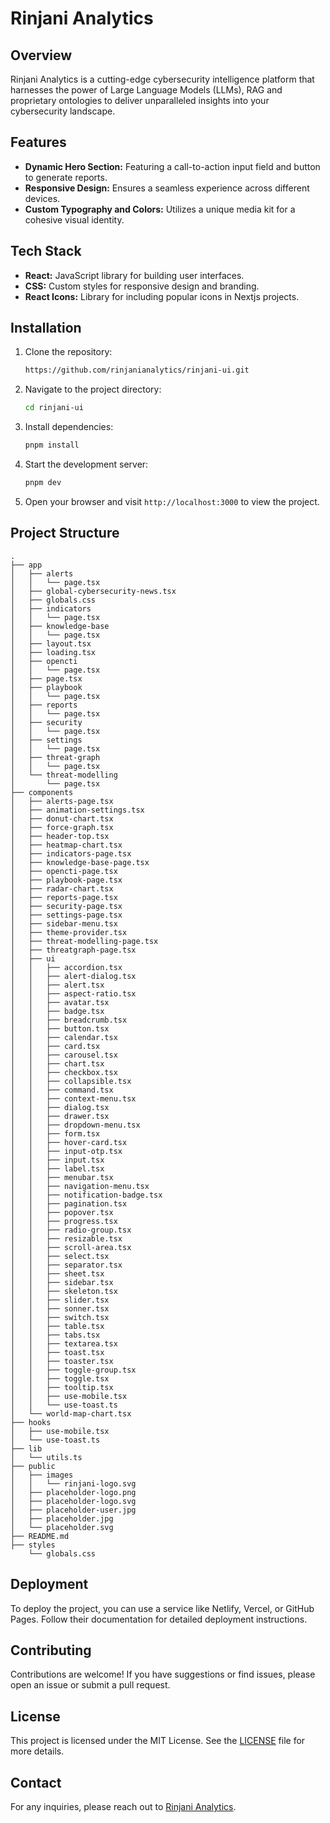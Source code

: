 # Rinjani Analytics

## Overview
Rinjani Analytics is a cutting-edge cybersecurity intelligence platform that harnesses the power of Large Language Models (LLMs), RAG and proprietary ontologies to deliver unparalleled insights into your cybersecurity landscape. 

## Features
- **Dynamic Hero Section:** Featuring a call-to-action input field and button to generate reports.
- **Responsive Design:** Ensures a seamless experience across different devices.
- **Custom Typography and Colors:** Utilizes a unique media kit for a cohesive visual identity.

## Tech Stack
- **React:** JavaScript library for building user interfaces.
- **CSS:** Custom styles for responsive design and branding.
- **React Icons:** Library for including popular icons in Nextjs projects.

## Installation

1. Clone the repository:
    ```bash
    https://github.com/rinjanianalytics/rinjani-ui.git
    ```

2. Navigate to the project directory:
    ```bash
    cd rinjani-ui
    ```

3. Install dependencies:
    ```bash
    pnpm install
    ```

4. Start the development server:
    ```bash
    pnpm dev
    ```

5. Open your browser and visit `http://localhost:3000` to view the project.

## Project Structure

```
.
├── app
│   ├── alerts
│   │   └── page.tsx
│   ├── global-cybersecurity-news.tsx
│   ├── globals.css
│   ├── indicators
│   │   └── page.tsx
│   ├── knowledge-base
│   │   └── page.tsx
│   ├── layout.tsx
│   ├── loading.tsx
│   ├── opencti
│   │   └── page.tsx
│   ├── page.tsx
│   ├── playbook
│   │   └── page.tsx
│   ├── reports
│   │   └── page.tsx
│   ├── security
│   │   └── page.tsx
│   ├── settings
│   │   └── page.tsx
│   ├── threat-graph
│   │   └── page.tsx
│   └── threat-modelling
│       └── page.tsx
├── components
│   ├── alerts-page.tsx
│   ├── animation-settings.tsx
│   ├── donut-chart.tsx
│   ├── force-graph.tsx
│   ├── header-top.tsx
│   ├── heatmap-chart.tsx
│   ├── indicators-page.tsx
│   ├── knowledge-base-page.tsx
│   ├── opencti-page.tsx
│   ├── playbook-page.tsx
│   ├── radar-chart.tsx
│   ├── reports-page.tsx
│   ├── security-page.tsx
│   ├── settings-page.tsx
│   ├── sidebar-menu.tsx
│   ├── theme-provider.tsx
│   ├── threat-modelling-page.tsx
│   ├── threatgraph-page.tsx
│   ├── ui
│   │   ├── accordion.tsx
│   │   ├── alert-dialog.tsx
│   │   ├── alert.tsx
│   │   ├── aspect-ratio.tsx
│   │   ├── avatar.tsx
│   │   ├── badge.tsx
│   │   ├── breadcrumb.tsx
│   │   ├── button.tsx
│   │   ├── calendar.tsx
│   │   ├── card.tsx
│   │   ├── carousel.tsx
│   │   ├── chart.tsx
│   │   ├── checkbox.tsx
│   │   ├── collapsible.tsx
│   │   ├── command.tsx
│   │   ├── context-menu.tsx
│   │   ├── dialog.tsx
│   │   ├── drawer.tsx
│   │   ├── dropdown-menu.tsx
│   │   ├── form.tsx
│   │   ├── hover-card.tsx
│   │   ├── input-otp.tsx
│   │   ├── input.tsx
│   │   ├── label.tsx
│   │   ├── menubar.tsx
│   │   ├── navigation-menu.tsx
│   │   ├── notification-badge.tsx
│   │   ├── pagination.tsx
│   │   ├── popover.tsx
│   │   ├── progress.tsx
│   │   ├── radio-group.tsx
│   │   ├── resizable.tsx
│   │   ├── scroll-area.tsx
│   │   ├── select.tsx
│   │   ├── separator.tsx
│   │   ├── sheet.tsx
│   │   ├── sidebar.tsx
│   │   ├── skeleton.tsx
│   │   ├── slider.tsx
│   │   ├── sonner.tsx
│   │   ├── switch.tsx
│   │   ├── table.tsx
│   │   ├── tabs.tsx
│   │   ├── textarea.tsx
│   │   ├── toast.tsx
│   │   ├── toaster.tsx
│   │   ├── toggle-group.tsx
│   │   ├── toggle.tsx
│   │   ├── tooltip.tsx
│   │   ├── use-mobile.tsx
│   │   └── use-toast.ts
│   └── world-map-chart.tsx
├── hooks
│   ├── use-mobile.tsx
│   └── use-toast.ts
├── lib
│   └── utils.ts
├── public
│   ├── images
│   │   └── rinjani-logo.svg
│   ├── placeholder-logo.png
│   ├── placeholder-logo.svg
│   ├── placeholder-user.jpg
│   ├── placeholder.jpg
│   └── placeholder.svg
├── README.md
├── styles
    └── globals.css

```

## Deployment
To deploy the project, you can use a service like Netlify, Vercel, or GitHub Pages. Follow their documentation for detailed deployment instructions.

## Contributing
Contributions are welcome! If you have suggestions or find issues, please open an issue or submit a pull request.

## License
This project is licensed under the MIT License. See the [LICENSE](LICENSE) file for more details.

## Contact
For any inquiries, please reach out to [Rinjani Analytics](mailto:rinjanianalytics@gmail.com).


